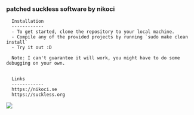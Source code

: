 ### patched suckless software by nikoci
<p>

      Installation
      ------------
      - To get started, clone the repository to your local machine.
      - Compile any of the provided projects by running `sudo make clean install`
      - Try it out :D

      Note: I can't guarantee it will work, you might have to do some debugging on your own.


      Links
      ------------
      https://nikoci.se
      https://suckless.org

</p>

<img src="https://github.com/nikoci/suckless/blob/main/screenshot.png?raw=true">

